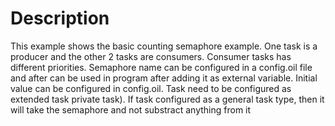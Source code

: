 # Description

This example shows the basic counting semaphore example. One task is a producer and the other 2 tasks are consumers. Consumer tasks has different priorities. Semaphore name can be configured in a config.oil file and after can be used in program after adding it as external variable. Initial value can be configured in config.oil. Task need to be configured as extended task private task). If task configured as a general task type, then it will take the semaphore and not substract anything from it